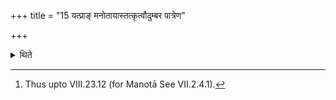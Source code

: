 +++
title = "15 यत्प्राङ् मनोतायास्तत्कृत्वौदुम्बर पात्रेण"

+++

<details><summary>थिते</summary>

15. Having done (all) that (is to be done) before Manotā,[^1] (the Adhvaryu) draws a scoop of gravy by means of a vessel of Udumbara-wood for Mr̥tyu.  

[^1]: Thus upto VIII.23.12 (for Manotā See VII.2.4.1).  
</details>
